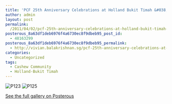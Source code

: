 ```yaml
---
title: 'PCF 25th Anniversary Celebrations at Holland Bukit Timah &#038; Bukit Panjang'
author: admin
layout: post
permalink:
  /2011/04/02/pcf-25th-anniversary-celebrations-at-holland-bukit-timah-bukit-panjang/
posterous_8a63df1deb6976f4a6730ec8f9dbeb95_post_id:
  - 48163299
posterous_8a63df1deb6976f4a6730ec8f9dbeb95_permalink:
  - http://vivian.balakrishnan.sg/pcf-25th-anniversary-celebrations-at-holland
categories:
  - Uncategorized
tags:
  - Cashew Community
  - Holland-Bukit Timah
---
```

<p><img src="http://vivian.balakrishnan.sg/wp-content/uploads/2011/04/p123.jpg.scaled1000-300x224.jpg" alt="P123" />
<img src="http://vivian.balakrishnan.sg/wp-content/uploads/2011/04/p125.jpg.scaled1000-300x224.jpg" alt="P125" /></p>

<p><a href="http://vivian.balakrishnan.sg/pcf-25th-anniversary-celebrations-at-holland">See the full gallery on Posterous</a></p>
